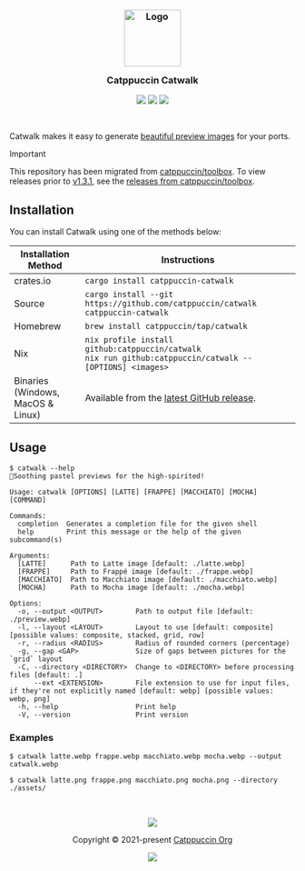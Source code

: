<h3 align="center">
  <img src="https://raw.githubusercontent.com/catppuccin/catppuccin/main/assets/logos/exports/1544x1544_circle.png" width="100" alt="Logo"/><br/>
  <img src="https://raw.githubusercontent.com/catppuccin/catppuccin/main/assets/misc/transparent.png" height="30" width="0px"/>
  Catppuccin Catwalk
  <img src="https://raw.githubusercontent.com/catppuccin/catppuccin/main/assets/misc/transparent.png" height="30" width="0px"/>
</h3>

<p align="center">
  <a href="https://github.com/catppuccin/catwalk/stargazers"><img src="https://img.shields.io/github/stars/catppuccin/catwalk?colorA=363a4f&colorB=b7bdf8&style=for-the-badge"></a>
  <a href="https://github.com/catppuccin/catwalk/issues?label=catwalk"><img src="https://img.shields.io/github/issues/catppuccin/catwalk?colorA=363a4f&colorB=f5a97f&style=for-the-badge"></a>
  <a href="https://github.com/catppuccin/catwalk/contributors"><img src="https://img.shields.io/github/contributors/catppuccin/catwalk?colorA=363a4f&colorB=a6da95&style=for-the-badge"></a>
</p>

&nbsp;

Catwalk makes it easy to generate [beautiful preview images](https://raw.githubusercontent.com/catppuccin/vscode/main/assets/preview.webp) for your ports.

> [!IMPORTANT]
> This repository has been migrated from
> [catppuccin/toolbox](https://github.com/catppuccin/toolbox/tree/main/catwalk). To view releases
> prior to [v1.3.1](https://github.com/catppuccin/catwalk/releases/tag/v1.3.1),
> see the [releases from catppuccin/toolbox](https://github.com/catppuccin/toolbox/releases?q=catwalk&expanded=true).

## Installation

You can install Catwalk using one of the methods below:

| Installation Method                   | Instructions                                                                                                                  |
| ------------------------------------- | ----------------------------------------------------------------------------------------------------------------------------- |
| crates.io                             | `cargo install catppuccin-catwalk`                                                                                            |
| Source                                | `cargo install --git https://github.com/catppuccin/catwalk catppuccin-catwalk`                                                |
| Homebrew                              | `brew install catppuccin/tap/catwalk`                                                                                         |
| Nix                                   | `nix profile install github:catppuccin/catwalk` <br/> `nix run github:catppuccin/catwalk -- [OPTIONS] <images>` |
| Binaries<br/>(Windows, MacOS & Linux) | Available from the [latest GitHub release](https://github.com/catppuccin/catwalk/releases).                         |

## Usage

```console
$ catwalk --help
🚶Soothing pastel previews for the high-spirited!

Usage: catwalk [OPTIONS] [LATTE] [FRAPPE] [MACCHIATO] [MOCHA] [COMMAND]

Commands:
  completion  Generates a completion file for the given shell
  help        Print this message or the help of the given subcommand(s)

Arguments:
  [LATTE]      Path to Latte image [default: ./latte.webp]
  [FRAPPE]     Path to Frappé image [default: ./frappe.webp]
  [MACCHIATO]  Path to Macchiato image [default: ./macchiato.webp]
  [MOCHA]      Path to Mocha image [default: ./mocha.webp]

Options:
  -o, --output <OUTPUT>        Path to output file [default: ./preview.webp]
  -l, --layout <LAYOUT>        Layout to use [default: composite] [possible values: composite, stacked, grid, row]
  -r, --radius <RADIUS>        Radius of rounded corners (percentage)
  -g, --gap <GAP>              Size of gaps between pictures for the `grid` layout
  -C, --directory <DIRECTORY>  Change to <DIRECTORY> before processing files [default: .]
      --ext <EXTENSION>        File extension to use for input files, if they're not explicitly named [default: webp] [possible values: webp, png]
  -h, --help                   Print help
  -V, --version                Print version
```

### Examples

```console
$ catwalk latte.webp frappe.webp macchiato.webp mocha.webp --output catwalk.webp
```

```console
$ catwalk latte.png frappe.png macchiato.png mocha.png --directory ./assets/
```

&nbsp;

<p align="center"><img src="https://raw.githubusercontent.com/catppuccin/catppuccin/main/assets/footers/gray0_ctp_on_line.svg?sanitize=true" /></p>
<p align="center">Copyright &copy; 2021-present <a href="https://github.com/catppuccin" target="_blank">Catppuccin Org</a>
<p align="center"><a href="https://github.com/catppuccin/catppuccin/blob/main/LICENSE"><img src="https://img.shields.io/static/v1.svg?style=for-the-badge&label=License&message=MIT&logoColor=d9e0ee&colorA=302d41&colorB=b7bdf8"/></a></p>
